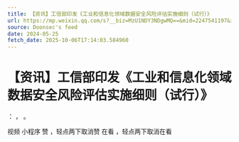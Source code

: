 ```yaml
---
title: 【资讯】工信部印发《工业和信息化领域数据安全风险评估实施细则（试行）》
url: https://mp.weixin.qq.com/s?__biz=MzU1NDY3NDgwMQ==&mid=2247541197&idx=1&sn=fbd1373b1acef6c233acae373af2a49a
source: Doonsec's feed
date: 2024-05-25
fetch_date: 2025-10-06T17:14:03.584960
---
```


# 【资讯】工信部印发《工业和信息化领域数据安全风险评估实施细则（试行）》

：
，
。

视频
小程序
赞
，轻点两下取消赞
在看
，轻点两下取消在看